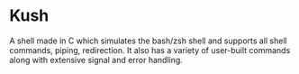 # Kush
A shell made in C which simulates the bash/zsh shell and supports all shell commands, piping, redirection. It also has a variety of user-built commands along with extensive signal and error handling.
